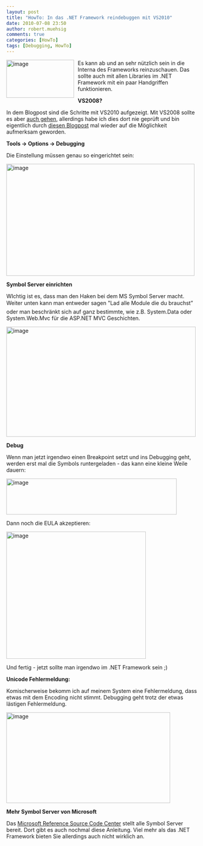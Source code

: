 ```yaml
---
layout: post
title: "HowTo: In das .NET Framework reindebuggen mit VS2010"
date: 2010-07-08 23:50
author: robert.muehsig
comments: true
categories: [HowTo]
tags: [Debugging, HowTo]
---
```

<p><a href="{{BASE_PATH}}/assets/wp-images/image995.png"><img style="border-bottom: 0px; border-left: 0px; margin: 0px 10px 0px 0px; display: inline; border-top: 0px; border-right: 0px" title="image" border="0" alt="image" align="left" src="{{BASE_PATH}}/assets/wp-images/image_thumb179.png" width="178" height="100" /></a> </p>  <p>Es kann ab und an sehr nützlich sein in die Interna des Frameworks reinzuschauen. Das sollte auch mit allen Libraries im .NET Framework mit ein paar Handgriffen funktionieren.</p> <!--more-->  <p><strong>VS2008?</strong></p>  <p>In dem Blogpost sind die Schritte mit VS2010 aufgezeigt. Mit VS2008 sollte es aber <a href="http://referencesource.microsoft.com/Default.aspx">auch gehen</a>, allerdings habe ich dies dort nie geprüft und bin eigentlich durch <a href="http://weblogs.asp.net/gunnarpeipman/archive/2010/07/04/stepping-into-asp-net-mvc-source-code-with-visual-studio-debugger.aspx">diesen Blogpost</a> mal wieder auf die Möglichkeit aufmerksam geworden. </p>  <p><strong>Tools -&gt; Options -&gt; Debugging</strong></p>  <p>Die Einstellung müssen genau so eingerichtet sein:</p>  <p><a href="{{BASE_PATH}}/assets/wp-images/image996.png"><img style="border-bottom: 0px; border-left: 0px; display: inline; border-top: 0px; border-right: 0px" title="image" border="0" alt="image" src="{{BASE_PATH}}/assets/wp-images/image_thumb180.png" width="495" height="295" /></a> </p>  <p><strong>Symbol Server einrichten</strong></p>  <p>WIchtig ist es, dass man den Haken bei dem MS Symbol Server macht. Weiter unten kann man entweder sagen "Lad alle Module die du brauchst” oder man beschränkt sich auf ganz bestimmte, wie z.B. System.Data oder System.Web.Mvc für die ASP.NET MVC Geschichten.</p>  <p><a href="{{BASE_PATH}}/assets/wp-images/image997.png"><img style="border-bottom: 0px; border-left: 0px; display: inline; border-top: 0px; border-right: 0px" title="image" border="0" alt="image" src="{{BASE_PATH}}/assets/wp-images/image_thumb181.png" width="498" height="290" /></a> </p>  <p><strong>Debug</strong></p>  <p>Wenn man jetzt irgendwo einen Breakpoint setzt und ins Debugging geht, werden erst mal die Symbols runtergeladen - das kann eine kleine Weile dauern:</p>  <p><a href="{{BASE_PATH}}/assets/wp-images/image998.png"><img style="border-bottom: 0px; border-left: 0px; display: inline; border-top: 0px; border-right: 0px" title="image" border="0" alt="image" src="{{BASE_PATH}}/assets/wp-images/image_thumb182.png" width="448" height="95" /></a> </p>  <p>Dann noch die EULA akzeptieren:</p>  <p><a href="{{BASE_PATH}}/assets/wp-images/image999.png"><img style="border-bottom: 0px; border-left: 0px; display: inline; border-top: 0px; border-right: 0px" title="image" border="0" alt="image" src="{{BASE_PATH}}/assets/wp-images/image_thumb183.png" width="367" height="335" /></a> </p>  <p>Und fertig - jetzt sollte man irgendwo im .NET Framework sein ;)</p>  <p><strong>Unicode Fehlermeldung:</strong></p>  <p>Komischerweise bekomm ich auf meinem System eine Fehlermeldung, dass etwas mit dem Encoding nicht stimmt. Debugging geht trotz der etwas lästigen Fehlermeldung.</p>  <p><a href="{{BASE_PATH}}/assets/wp-images/image1000.png"><img style="border-bottom: 0px; border-left: 0px; display: inline; border-top: 0px; border-right: 0px" title="image" border="0" alt="image" src="{{BASE_PATH}}/assets/wp-images/image_thumb184.png" width="431" height="239" /></a> </p>  <p><strong>Mehr Symbol Server von Microsoft</strong></p>  <p>Das <a href="http://referencesource.microsoft.com/Default.aspx">Microsoft Reference Source Code Center</a> stellt alle Symbol Server bereit. Dort gibt es auch nochmal diese Anleitung. Viel mehr als das .NET Framework bieten Sie allerdings auch nicht wirklich an.</p>
